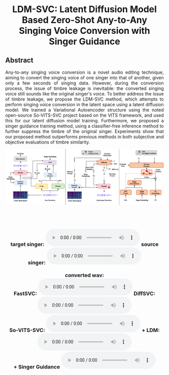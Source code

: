 # <center> LDM-SVC: Latent Diffusion Model Based Zero-Shot Any-to-Any Singing Voice Conversion with Singer Guidance </center>
## Abstract
<div style="text-align: justify"> Any-to-any singing voice conversion is a novel audio editing technique, aiming to convert the singing voice of one singer into that of another, given only a few seconds of singing data. However, during the conversion process, the issue of timbre leakage is inevitable: the converted singing voice still sounds like the original singer's voice. To better address the issue of timbre leakage, we propose the LDM-SVC method, which attempts to perform singing voice conversion in the latent space using a latent diffusion model. We trained a Variational Autoencoder structure using the noted open-source So-VITS-SVC project based on the VITS framework, and used this for our latent diffusion model training. Furthermore, we proposed a singer guidance training method, using a classifier-free inference method to further suppress the timbre of the original singer. Experiments show that our proposed method outperforms previous methods in both subjective and objective evaluations of timbre similarity.
</div> 

![arch](images/pic1.png)

<body>

<br>
<div align="center">
<h3>  <br>target singer: 
    <audio src="data2vec_layer1/LJ005-0218.wav" controls="controls"></audio>
    source singer: 
    <audio src="data2vec_layer1/LJ005-0218.wav" controls="controls"></audio><br>
    <br> converted wav: <br>
    FastSVC: 
    <audio src="data2vec_layer1/LJ005-0218.wav" controls="controls"></audio>
    DiffSVC:
    <audio src="data2vec_layer1/LJ005-0218.wav" controls="controls"></audio><br>
    So-VITS-SVC: 
    <audio src="data2vec_layer1/LJ005-0218.wav" controls="controls"></audio>
    + LDM:
    <audio src="data2vec_layer1/LJ005-0218.wav" controls="controls"></audio><br>
    + Singer Guidance 
    <audio src="data2vec_layer1/LJ005-0218.wav" controls="controls"></audio> <br>
    <!-- <audio src="https://github.com/zzftts/zzftts.github.io/raw/main/voice_conversion/sample3/convert/LJ033-0170.wav" controls="controls"></audio> 
    <audio src="https://github.com/zzftts/zzftts.github.io/raw/main/voice_conversion/sample3/convert/LJ035-0157.wav" controls="controls"></audio> 
    <audio src="https://github.com/zzftts/zzftts.github.io/raw/main/voice_conversion/sample3/convert/LJ036-0163.wav" controls="controls"></audio> 
    <audio src="https://github.com/zzftts/zzftts.github.io/raw/main/voice_conversion/sample3/convert/LJ040-0175.wav" controls="controls"></audio> -->
</h3>
</div> 